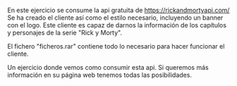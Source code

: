 En este ejercicio se consume la api gratuita de https://rickandmortyapi.com/
Se ha creado el cliente así como el estilo necesario, incluyendo un banner con el logo.
Este cliente es capaz de darnos la información de los capítulos y personajes de la serie "Rick y Morty".

El fichero "ficheros.rar" contiene todo lo necesario para hacer funcionar el cliente.

Un ejercicio donde vemos como consumir esta api. Si queremos más información en su página web tenemos todas las posibilidades.
